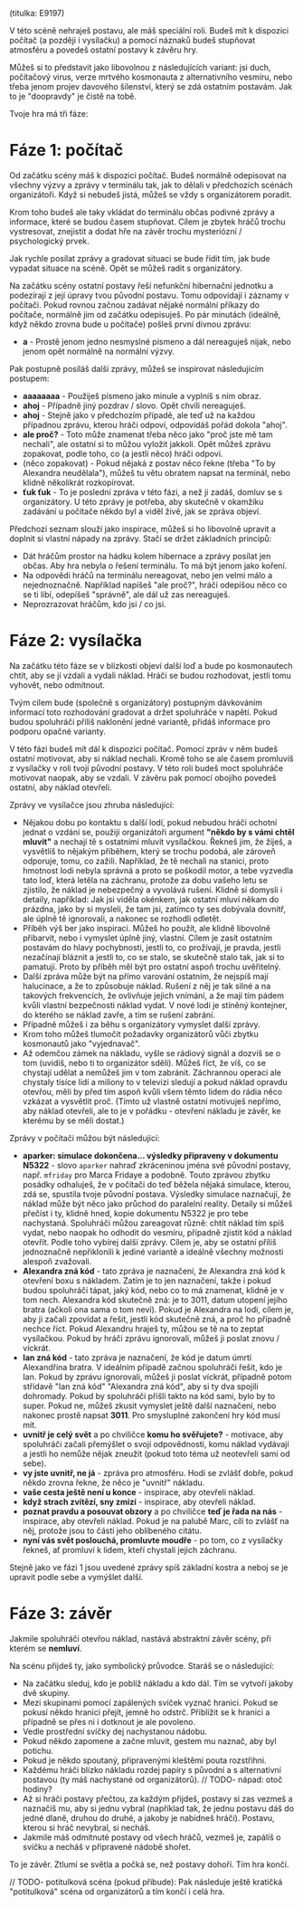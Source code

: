 (titulka: E9197)

V této scéně nehraješ postavu, ale máš speciální roli. Budeš mít k dispozici počítač (a později i vysílačku) a pomocí náznaků budeš stupňovat atmosféru a povedeš ostatní postavy k závěru hry.

Můžeš si to představit jako libovolnou z následujících variant: jsi duch, počítačový virus, verze mrtvého kosmonauta z alternativního vesmíru, nebo třeba jenom projev davového šílenství, který se zdá ostatním postavám. Jak to je "doopravdy" je čistě na tobě.

Tvoje hra má tři fáze:

# Fáze 1: počítač

Od začátku scény máš k dispozici počítač. Budeš normálně odepisovat na všechny výzvy a zprávy v terminálu tak, jak to dělali v předchozích scénách organizátoři. Když si nebudeš jistá, můžeš se vždy s organizátorem poradit.

Krom toho budeš ale taky vkládat do terminálu občas podivné zprávy a informace, které se budou časem stupňovat. Cílem je zbytek hráčů trochu vystresovat, znejistit a dodat hře na závěr trochu mysteriózní / psychologický prvek.

Jak rychle posílat zprávy a gradovat situaci se bude řídit tím, jak bude vypadat situace na scéně. Opět se můžeš radit s organizátory.

Na začátku scény ostatní postavy řeší nefunkční hibernační jednotku a podezírají z její úpravy tvou původní postavu. Tomu odpovídají i záznamy v počítači. Pokud rovnou začnou zadávat nějaké normální příkazy do počítače, normálně jim od začátku odepisuješ. Po pár minutách (ideálně, když někdo zrovna bude u počítače) pošleš první divnou zprávu:

- __a__ - Prostě jenom jedno nesmyslné písmeno a dál nereaguješ nijak, nebo jenom opět normálně na normální výzvy.

Pak postupně posíláš další zprávy, můžeš se inspirovat následujícím postupem:

- __aaaaaaaa__ - Použiješ písmeno jako minule a vyplníš s ním obraz.
- __ahoj__ - Případně jiný pozdrav / slovo. Opět chvíli nereaguješ.
- __ahoj__ - Stejně jako v předchozím případě, ale teď už na každou případnou zprávu, kterou hráči odpoví, odpovídáš pořád dokola "ahoj".
- __ale proč?__ - Toto může znamenat třeba něco jako "proč jste mě tam nechali", ale ostatní si to můžou vyložit jakkoli. Opět můžeš zprávu zopakovat, podle toho, co (a jestli něco) hráči odpoví.
- (něco zopakovat) - Pokud nějaká z postav něco řekne (třeba "To by Alexandra neudělala"), můžeš tu větu obratem napsat na terminál, nebo klidně několikrát rozkopírovat.
- __ťuk ťuk__ - To je poslední zpráva v této fázi, a než ji zadáš, domluv se s organizátory. U této zprávy je potřeba, aby skutečně v okamžiku zadávání u počítače někdo byl a viděl živě, jak se zpráva objeví.

Předchozí seznam slouží jako inspirace, můžeš si ho libovolně upravit a doplnit si vlastní nápady na zprávy. Stačí se držet základních principů:

- Dát hráčům prostor na hádku kolem hibernace a zprávy posílat jen občas. Aby hra nebyla o řešení terminálu. To má být jenom jako koření.
- Na odpovědi hráčů na terminálu nereagovat, nebo jen velmi málo a nejednoznačně. Například napíšeš "ale proč?", hráči odepíšou něco co se ti líbí, odepíšeš "správně", ale dál už zas nereaguješ.
- Neprozrazovat hráčům, kdo jsi / co jsi.

# Fáze 2: vysílačka

Na začátku této fáze se v blízkosti objeví další loď a bude po kosmonautech chtít, aby se jí vzdali a vydali náklad. Hráči se budou rozhodovat, jestli tomu vyhovět, nebo odmítnout.

Tvým cílem bude (společně s organizátory) postupným dávkováním informací toto rozhodování gradovat a držet spoluhráče v napětí. Pokud budou spoluhráči příliš naklonění jedné variantě, přidáš informace pro podporu opačné varianty.

V této fázi budeš mít dál k dispozici počítač. Pomocí zpráv v něm budeš ostatní motivovat, aby si náklad nechali. Kromě toho se ale časem promluvíš z vysílačky v roli tvojí původní postavy. V této roli budeš moct spoluhráče motivovat naopak, aby se vzdali. V závěru pak pomocí obojího povedeš ostatní, aby náklad otevřeli.

Zprávy ve vysílačce jsou zhruba následující:

- Nějakou dobu po kontaktu s další lodí, pokud nebudou hráči ochotní jednat o vzdání se, použijí organizátoři argument __"někdo by s vámi chtěl mluvit"__ a nechají tě s ostatními mluvit vysílačkou. Řekneš jim, že žiješ, a vysvětlíš to nějakým příběhem, který se trochu podobá, ale zároveň odporuje, tomu, co zažili. Například, že tě nechali na stanici, proto hmotnost lodi nebyla správná a proto se poškodil motor, a tebe vyzvedla tato loď, která letěla na záchranu, protože za dobu vašeho letu se zjistilo, že náklad je nebezpečný a vyvolává rušení. Klidně si domysli i detaily, například: Jak jsi viděla okénkem, jak ostatní mluví někam do prázdna, jako by si mysleli, že tam jsi, zatímco ty ses dobývala dovnitř, ale úplně tě ignorovali, a nakonec se rozhodli odletět.
- Příběh výš ber jako inspiraci. Můžeš ho použít, ale klidně libovolně přibarvit, nebo i vymyslet úplně jiný, vlastní. Cílem je zasít ostatním postavám do hlavy pochybnosti, jestli to, co prožívají, je pravda, jestli nezačínají bláznit a jestli to, co se stalo, se skutečně stalo tak, jak si to pamatují. Proto by příběh měl být pro ostatní aspoň trochu uvěřitelný.
- Další zpráva může být na přímo varování ostatním, že nejspíš mají halucinace, a že to způsobuje náklad. Rušení z něj je tak silné a na takových frekvencích, že ovlivňuje jejich vnímání, a že mají tím pádem kvůli vlastní bezpečnosti náklad vydat. V nové lodi je stíněný kontejner, do kterého se náklad zavře, a tím se rušení zabrání.
- Případně můžeš i za běhu s organizátory vymyslet další zprávy.
- Krom toho můžeš tlumočit požadavky organizátorů vůči zbytku kosmonautů jako "vyjednavač".
- Až odemčou zámek na nákladu, vyšle se rádiový signál a dozvíš se o tom (uvidíš, nebo ti to organizátor sdělí). Můžeš říct, že víš, co se chystají udělat a nemůžeš jim v tom zabránit. Záchrannou operaci ale chystaly tisíce lidí a miliony to v televizi sledují a pokud náklad opravdu otevřou, měli by před tím aspoň kvůli všem těmto lidem do rádia něco vzkázat a vysvětlit proč. (Tímto už vlastně ostatní motivuješ nepřímo, aby náklad otevřeli, ale to je v pořádku - otevření nákladu je závěr, ke kterému by se měli dostat.)

Zprávy v počítači můžou být následující:

- __aparker: simulace dokončena... výsledky připraveny v dokumentu N5322__ - slovo `aparker` nahraď zkráceninou jména své původní postavy, např. `mfriday` pro Marca Fridaye a podobně. Touto zprávou zbytku posádky odhaluješ, že v počítači do teď běžela nějaká simulace, kterou, zdá se, spustila tvoje původní postava. Výsledky simulace naznačují, že náklad může být něco jako průchod do paralelní reality. Detaily si můžeš přečíst i ty, klidně hned, kopie dokumentu N5322 je pro tebe nachystaná. Spoluhráči můžou zareagovat různě: chtít náklad tím spíš vydat, nebo naopak ho odhodit do vesmíru, případně zjistit kód a náklad otevřít. Podle toho vybírej další zprávy. Cílem je, aby se ostatní příliš jednoznačně nepřiklonili k jediné variantě a ideálně všechny možnosti alespoň zvažovali.
- __Alexandra zná kód__ - tato zpráva je naznačení, že Alexandra zná kód k otevření boxu s nákladem. Zatím je to jen naznačení, takže i pokud budou spoluhráči tápat, jaký kód, nebo co to má znamenat, klidně je v tom nech. Alexandra kód skutečně zná: je to 3011, datum utopení jejího bratra (ačkoli ona sama o tom neví). Pokud je Alexandra na lodi, cílem je, aby ji začali zpovídat a řešit, jestli kód skutečně zná, a proč ho případně nechce říct. Pokud Alexandru hraješ ty, můžou se tě na to zeptat vysílačkou. Pokud by hráči zprávu ignorovali, můžeš ji poslat znovu / víckrát.
- __Ian zná kód__ - tato zpráva je naznačení, že kód je datum úmrtí Alexandřina bratra. V ideálním případě začnou spoluhráči řešit, kdo je Ian. Pokud by zprávu ignorovali, můžeš ji poslat víckrát, případně potom střídavě "Ian zná kód" "Alexandra zná kód", aby si ty dva spojili dohromady. Pokud by spoluhráči přišli takto na kód sami, bylo by to super. Pokud ne, můžeš zkusit vymyslet ještě další naznačení, nebo nakonec prostě napsat __3011__. Pro smysluplné zakončení hry kód musí mít.
- __uvnitř je celý svět__ a po chviličce __komu ho svěřujete?__ - motivace, aby spoluhráči začali přemýšlet o svojí odpovědnosti, komu náklad vydávají a jestli ho nemůže nějak zneužít (pokud toto téma už neotevřeli sami od sebe).
- __vy jste uvnitř, ne já__ - zpráva pro atmosféru. Hodí se zvlášť dobře, pokud někdo zrovna řekne, že něco je "uvnitř" nákladu.
- __vaše cesta ještě není u konce__ - inspirace, aby otevřeli náklad.
- __když strach zvítězí, sny zmizí__ - inspirace, aby otevřeli náklad.
- __poznat pravdu a posouvat obzory__ a po chviličce __teď je řada na nás__ - inspirace, aby otevřeli náklad. Pokud je na palubě Marc, cílí to zvlášť na něj, protože jsou to části jeho oblíbeného citátu.
- __nyní vás svět poslouchá, promluvte moudře__ - po tom, co z vysílačky řekneš, ať promluví k lidem, kteří chystali jejich záchranu.

Stejně jako ve fázi 1 jsou uvedené zprávy spíš základní kostra a neboj se je upravit podle sebe a vymýšlet další.

# Fáze 3: závěr

Jakmile spoluhráči otevřou náklad, nastává abstraktní závěr scény, při kterém se __nemluví__.

Na scénu přijdeš ty, jako symbolický průvodce. Staráš se o následující:

- Na začátku sleduj, kdo je poblíž nákladu a kdo dál. Tím se vytvoří jakoby dvě skupiny.
- Mezi skupinami pomocí zapálených svíček vyznač hranici. Pokud se pokusí někdo hranici přejít, jemně ho odstrč. Přiblížit se k hranici a případně se přes ni i dotknout je ale povoleno.
- Vedle prostřední svíčky dej nachystanou nádobu.
- Pokud někdo zapomene a začne mluvit, gestem mu naznač, aby byl potichu.
- Pokud je někdo spoutaný, připravenými kleštěmi pouta rozstřihni.
- Každému hráči blízko nákladu rozdej papíry s původní a s alternativní postavou (ty máš nachystané od organizátorů). // TODO- nápad: otoč hodiny?
- Až si hráči postavy přečtou, za každým přijdeš, postavy si zas vezmeš a naznačíš mu, aby si jednu vybral (například tak, že jednu postavu dáš do jedné dlaně, druhou do druhé, a jakoby je nabídneš hráči). Postavu, kterou si hráč nevybral, si necháš.
- Jakmile máš odmítnuté postavy od všech hráčů, vezmeš je, zapálíš o svíčku a necháš v připravené nádobě shořet.

To je závěr. Ztlumí se světla a počká se, než postavy dohoří. Tím hra končí.

// TODO- potitulková scéna (pokud přibude): Pak následuje ještě kratičká "potitulková" scéna od organizátorů a tím končí i celá hra.
